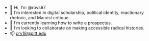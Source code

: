 - 👋 Hi, I’m @rovs97
- 👀 I’m interested in digital scholarship, political identity, reactionary rhetoric, and Marxist critique.
- 🌱 I’m currently learning how to write a prospectus.
- 💞️ I’m looking to collaborate on making accessible radical histories.
- 📫 crv18@pitt.edu
